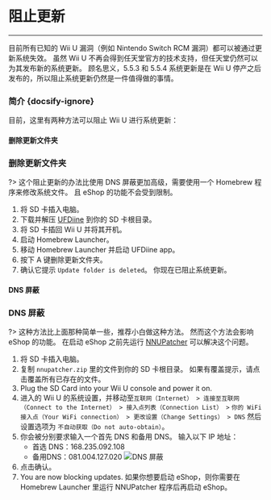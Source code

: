 # 阻止更新
---
目前所有已知的 Wii U 漏洞（例如 Nintendo Switch RCM 漏洞）都可以被通过更新系统失效。 虽然 Wii U 不再会得到任天堂官方的技术支持，但任天堂仍然可以为其发布新的系统更新。 顾名思义，5.5.3 和 5.5.4 系统更新是在 Wii U 停产之后发布的，所以阻止系统更新仍然是一件值得做的事情。

### 简介 {docsify-ignore}

目前，这里有两种方法可以阻止 Wii U 进行系统更新：
<!-- tabs:start -->

#### **删除更新文件夹**

### 删除更新文件夹

?> 这个阻止更新的办法比使用 DNS 屏蔽更加高级，需要使用一个 Homebrew 程序来修改系统文件。 且 eShop 的功能不会受到限制。
1. 将 SD 卡插入电脑。
1. 下载并解压 [UFDiine](https://github.com/GaryOderNichts/UFDiine/releases) 到你的 SD 卡根目录。
1. 将 SD 卡插回 Wii U 并将其开机。
1. 启动 Homebrew Launcher。
1. 移动 Homebrew Launcher 并启动 UFDiine app。
1. 按下 A 键删除更新文件夹。
1. 确认它提示 `Update folder is deleted`。 你现在已阻止系统更新。

#### **DNS 屏蔽**

### DNS 屏蔽

?> 这种方法比上面那种简单一些，推荐小白做这种方法。 然而这个方法会影响 eShop 的功能。 在启动 eShop 之前先运行 [NNUPatcher](https://www.wiiubru.com/appstore/zips/nnupatcher.zip) 可以解决这个问题。
1. 将 SD 卡插入电脑。
1. 复制 `nnupatcher.zip` 里的文件到你的 SD 卡根目录。 如果有覆盖提示，请点击覆盖所有已存在的文件。
1. Plug the SD Card into your Wii U console and power it on.
1. 进入的 Wii U 的系统设置，并移动至`互联网（Internet） > 连接至互联网（Connect to the Internet） > 接入点列表（Connection List） >` `你的 WiFi 接入点（Your WiFi connection） > 更改设置（Change Settings） > DNS` 然后设置选项为 `不自动获取（Do not auto-obtain）`。
1. 你会被分别要求输入一个首先 DNS 和备用 DNS。 输入以下 IP 地址：
    - 首选 DNS：168.235.092.108
    - 备用DNS：081.004.127.020 <img src="docs/assets/img/DNS.png" alt="DNS 屏蔽" />
1. 点击确认。
1. You are now blocking updates. 如果你想要启动 eShop，则你需要在 Homebrew Launcher 里运行 NNUPatcher 程序后再启动 eShop。

<!-- tabs:end -->
